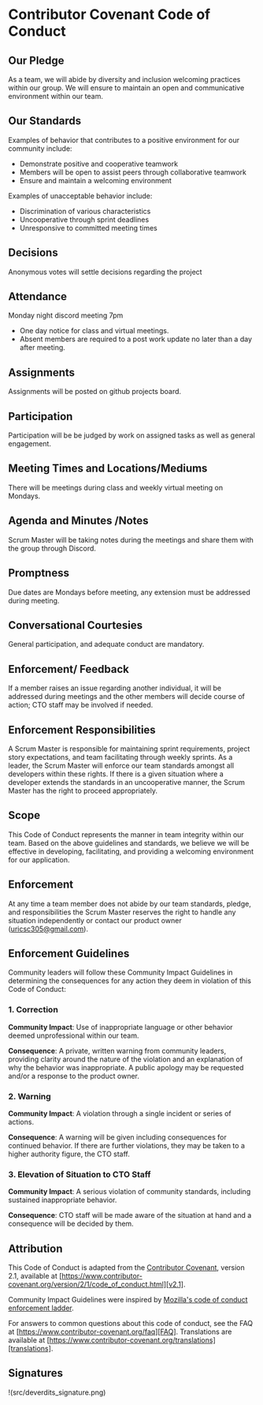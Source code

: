 # Contributor Covenant Code of Conduct

## Our Pledge

As a team, we will abide by diversity and inclusion welcoming practices within our group. We will ensure to maintain an open and communicative environment within our team.  

## Our Standards

Examples of behavior that contributes to a positive environment for our
community include:

* Demonstrate positive and cooperative teamwork
* Members will be open to assist peers through collaborative teamwork
* Ensure and maintain a welcoming environment

Examples of unacceptable behavior include:

* Discrimination of various characteristics
* Uncooperative through sprint deadlines
* Unresponsive to committed meeting times

## Decisions 

  Anonymous votes will settle decisions regarding the project

## Attendance 
  Monday night discord meeting 7pm
  - One day notice for class and virtual meetings.
  - Absent members are required to a post work update no later than a day after meeting.

## Assignments 
  Assignments will be posted on github projects board.

## Participation 
  Participation will be be judged by work on assigned tasks as well as general engagement.

## Meeting Times and Locations/Mediums 
  There will be meetings during class and weekly virtual meeting on Mondays.

## Agenda and Minutes /Notes 
  Scrum Master will be taking notes during the meetings and share them with the group through Discord.

## Promptness
  Due dates are Mondays before meeting, any extension must be addressed during meeting.

## Conversational Courtesies 
  General participation, and adequate conduct are mandatory.

## Enforcement/ Feedback
  If a member raises an issue regarding another individual, it will be addressed during meetings and the other members will decide course of action; CTO staff may be involved if needed.

## Enforcement Responsibilities

A Scrum Master is responsible for maintaining sprint requirements, project story expectations, and team facilitating through weekly sprints. As a leader, the Scrum Master will enforce our team standards amongst all developers within these rights. If there is a given situation where a developer extends the standards in an uncooperative manner, the Scrum Master has the right to proceed appropriately.

## Scope

This Code of Conduct represents the manner in team integrity within our team. Based on the above guidelines and standards, we believe we will be effective in developing, facilitating, and providing a welcoming environment for our application.

## Enforcement

At any time a team member does not abide by our team standards, pledge, and responsibilities the Scrum Master reserves the right to handle any situation independently or contact our product owner (uricsc305@gmail.com).

## Enforcement Guidelines

Community leaders will follow these Community Impact Guidelines in determining
the consequences for any action they deem in violation of this Code of Conduct:

### 1. Correction

**Community Impact**: Use of inappropriate language or other behavior deemed
unprofessional within our team.

**Consequence**: A private, written warning from community leaders, providing
clarity around the nature of the violation and an explanation of why the
behavior was inappropriate. A public apology may be requested and/or a response to the product owner.

### 2. Warning

**Community Impact**: A violation through a single incident or series of
actions.

**Consequence**: A warning will be given including consequences for continued behavior. If there are further violations, they may be taken to a higher authority figure, the CTO staff.

### 3. Elevation of Situation to CTO Staff

**Community Impact**: A serious violation of community standards, including
sustained inappropriate behavior.

**Consequence**: CTO staff will be made aware of the situation at hand and a consequence will be decided by them.

## Attribution

This Code of Conduct is adapted from the [Contributor Covenant][homepage],
version 2.1, available at
[https://www.contributor-covenant.org/version/2/1/code_of_conduct.html][v2.1].

Community Impact Guidelines were inspired by
[Mozilla's code of conduct enforcement ladder][Mozilla CoC].

For answers to common questions about this code of conduct, see the FAQ at
[https://www.contributor-covenant.org/faq][FAQ]. Translations are available at
[https://www.contributor-covenant.org/translations][translations].

[homepage]: https://www.contributor-covenant.org
[v2.1]: https://www.contributor-covenant.org/version/2/1/code_of_conduct.html
[Mozilla CoC]: https://github.com/mozilla/diversity
[FAQ]: https://www.contributor-covenant.org/faq
[translations]: https://www.contributor-covenant.org/translations

## Signatures
!(src/deverdits_signature.png)
